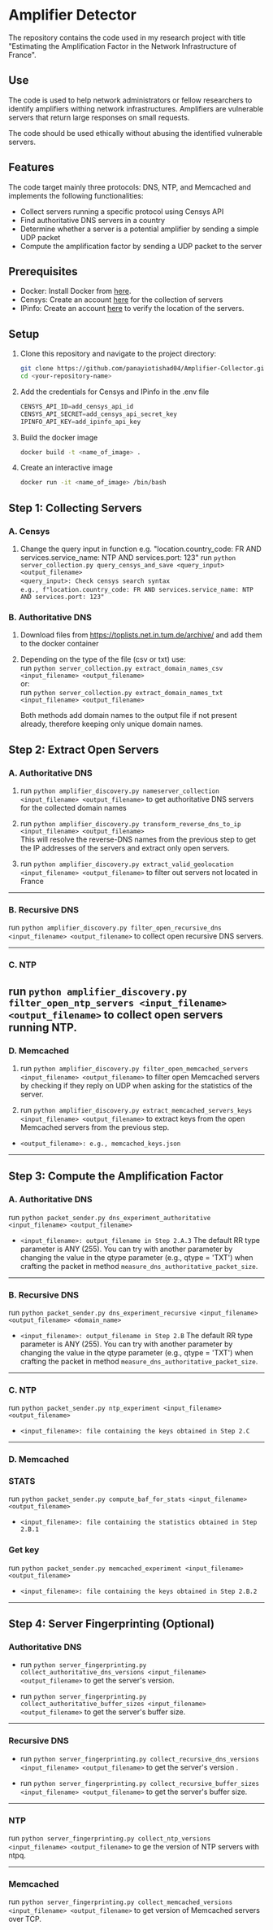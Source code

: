 # Amplifier Detector

The repository contains the code used in my research project with title "Estimating the 
Amplification Factor in the Network Infrastructure of France".

## Use
The code is used to help network administrators or fellow researchers to identify amplifiers withing
network infrastructures. Amplifiers are vulnerable servers that return large responses
on small requests. 

The code should be used ethically without abusing the identified vulnerable servers. 

## Features
The code target mainly three protocols: DNS, NTP, and Memcached and implements the
following functionalities:
* Collect servers running a specific protocol using Censys API
* Find authoritative DNS servers in a country
* Determine whether a server is a potential amplifier by sending a simple UDP packet
* Compute the amplification factor by sending a UDP packet to the server

## Prerequisites

- Docker: Install Docker from [here](https://www.docker.com/get-started).
- Censys: Create an account [here](https://search.censys.io/) for the collection of servers
- IPinfo: Create an account [here](https://ipinfo.io/) to verify the location of the servers.

## Setup

1. Clone this repository and navigate to the project directory:
   ```sh
   git clone https://github.com/panayiotishad04/Amplifier-Collector.git
   cd <your-repository-name>
   ```
2. Add the credentials for Censys and IPinfo in the .env file
   ```python
   CENSYS_API_ID=add_censys_api_id
   CENSYS_API_SECRET=add_censys_api_secret_key
   IPINFO_API_KEY=add_ipinfo_api_key
   ```
3. Build the docker image 
   ```sh
   docker build -t <name_of_image> . 
   ``` 
3. Create an interactive image
   ```sh
   docker run -it <name_of_image> /bin/bash
   ```

## Step 1: Collecting Servers

### A. Censys
1. Change the query input in function e.g. "location.country_code: FR AND services.service_name: NTP AND services.port: 123"
   run ```python server_collection.py query_censys_and_save <query_input> <output_filename>```\
   ```<query_input>: Check censys search syntax``` \
   ```e.g., f"location.country_code: FR AND services.service_name: NTP AND services.port: 123"```
   


### B. Authoritative DNS 
1. Download files from https://toplists.net.in.tum.de/archive/ and add them to the docker container
2. Depending on the type of the file (csv or txt) use: \
run ```python server_collection.py extract_domain_names_csv <input_filename> <output_filename>```\
   or:\
   run ```python server_collection.py extract_domain_names_txt <input_filename> <output_filename>```

   Both methods add domain names to the output file if not present already, therefore
keeping only unique domain names.

## Step 2: Extract Open Servers
### A. Authoritative DNS
1. run ```python amplifier_discovery.py nameserver_collection <input_filename> <output_filename>``` to get 
authoritative DNS servers for the collected domain names

2. run ```python amplifier_discovery.py transform_reverse_dns_to_ip <input_filename> <output_filename>```  
This will resolve the reverse-DNS names from the previous step to get the 
IP addresses of the servers and extract only open servers.

3. run ```python amplifier_discovery.py extract_valid_geolocation <input_filename> <output_filename>``` to 
filter out servers not located in France

---
### B. Recursive DNS
run ```python amplifier_discovery.py filter_open_recursive_dns <input_filename> <output_filename>``` to 
collect open recursive DNS servers.

---
### C. NTP
run ```python amplifier_discovery.py filter_open_ntp_servers <input_filename> <output_filename>``` to 
collect open servers running NTP.
---

### D. Memcached
1. run ```python amplifier_discovery.py filter_open_memcached_servers <input_filename> <output_filename>```
to filter open Memcached servers by checking if they reply on UDP when asking for the
statistics of the server.

2. run ```python amplifier_discovery.py extract_memcached_servers_keys <input_filename> <output_filename>``` 
to extract keys from the open Memcached servers from the previous step.
- ```<output_filename>: e.g., memcached_keys.json```
---

## Step 3: Compute the Amplification Factor
### A. Authoritative DNS
run ```python packet_sender.py dns_experiment_authoritative <input_filename> <output_filename>```
- ```<input_filename>: output_filename in Step 2.A.3```
The default RR type parameter is ANY (255). You can try with another parameter by 
changing the value in the qtype parameter (e.g., qtype = 'TXT') when crafting the
packet in method ```measure_dns_authoritative_packet_size```.

---
### B. Recursive DNS
run ```python packet_sender.py dns_experiment_recursive <input_filename> <output_filename> <domain_name>``` 
- ```<input_filename>: output_filename in Step 2.B```
The default RR type parameter is ANY (255). You can try with another parameter by 
changing the value in the qtype parameter (e.g., qtype = 'TXT') when crafting the
packet in method ```measure_dns_authoritative_packet_size```.

---
### C. NTP 
run ```python packet_sender.py ntp_experiment <input_filename> <output_filename>```
- ```<input_filename>: file containing the keys obtained in Step 2.C```

---
### D. Memcached

### STATS
run ```python packet_sender.py compute_baf_for_stats <input_filename> <output_filename>```
- ```<input_filename>: file containing the statistics obtained in Step 2.B.1```

### Get key
run ```python packet_sender.py memcached_experiment <input_filename> <output_filename>```
- ```<input_filename>: file containing the keys obtained in Step 2.B.2```

---
## Step 4: Server Fingerprinting (Optional)
### Authoritative DNS
- run ```python server_fingerprinting.py collect_authoritative_dns_versions <input_filename> <output_filename>```
to get the server's version.

- run ```python server_fingerprinting.py collect_authoritative_buffer_sizes <input_filename> <output_filename>```
to get the server's buffer size.

---
### Recursive DNS
- run ```python server_fingerprinting.py collect_recursive_dns_versions <input_filename> <output_filename>```
to get the server's version .

- run ```python server_fingerprinting.py collect_recursive_buffer_sizes <input_filename> <output_filename>```
to get the server's buffer size.

---
### NTP
run ```python server_fingerprinting.py collect_ntp_versions <input_filename> <output_filename>``` to ge the
version of NTP servers with ntpq.

---
### Memcached
run ```python server_fingerprinting.py collect_memcached_versions <input_filename> <output_filename>``` to
get version of Memcached servers over TCP.
